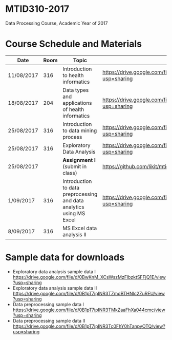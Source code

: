 # MTID310-2017
Data Processing Course, Academic Year of 2017

# Course Schedule and Materials
|Date|Room|Topic|Materials|Instructor|
|---|---|---|---|---|
|11/08/2017|316|Introduction to health informatics|https://drive.google.com/file/d/0B1pT7ipINR3TQVZpU3g2ZGdIUEk/view?usp=sharing|LK|
|18/08/2017|204|Data types and applications of health informatics|https://drive.google.com/file/d/0B1pT7ipINR3TdkVnMm4xWkRSTFk/view?usp=sharing|AW|
|25/08/2017|316|Introduction to data mining process|https://drive.google.com/file/d/0B1pT7ipINR3Td1lSMjVnNXFoVnM/view?usp=sharing|LK|
|25/08/2017|316|Exploratory Data Analysis|https://drive.google.com/file/d/0B1pT7ipINR3TN2JvY3pacGRQSVU/view?usp=sharing|PK|
|25/08/2017||**Assignment I** (submit in class)|https://github.com/likit/mtid310-2017/blob/master/assignment1.md||
|1/09/2017|316|Introduction to data preprocessing and data analytics using MS Excel|https://drive.google.com/file/d/0B1pT7ipINR3TdmRZZEpGX1V5ZzQ/view?usp=sharing|LP|
|8/09/2017|316|MS Excel data analysis II||LP|

# Sample data for downloads
- Exploratory data analysis sample data I https://drive.google.com/file/d/0BwKnM_XCsWszMzFlbzktSFFjQ1E/view?usp=sharing
- Exploratory data analysis sample data II https://drive.google.com/file/d/0B1pT7ipINR3TZmdBTHNlc2ZuREU/view?usp=sharing
- Data preprocessing sample data I https://drive.google.com/file/d/0B1pT7ipINR3TMkZaaFhXa044cmc/view?usp=sharing
- Data preprocessing sample data II https://drive.google.com/file/d/0B1pT7ipINR3Tc0FhY0hTanpyOTQ/view?usp=sharing
